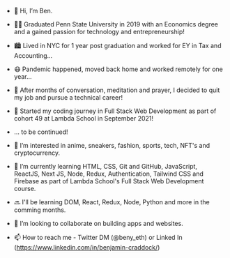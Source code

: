 - 👋 Hi, I’m Ben.
- 🐻‍❄️ Graduated Penn State University in 2019 with an Economics degree and a gained passion for technology and entrepreneurship!
- 🏙 Lived in NYC for 1 year post graduation and worked for EY in Tax and Accounting...
- 😷 Pandemic happened, moved back home and worked remotely for one year...
- 💭 After months of conversation, meditation and prayer, I decided to quit my job and pursue a technical career!
- 🚀 Started my coding journey in Full Stack Web Development as part of cohort 49 at Lambda School in September 2021!
- ... to be continued!

- 👀 I’m interested in anime, sneakers, fashion, sports, tech, NFT's and cryptocurrency.
- 🌱 I’m currently learning HTML, CSS, Git and GitHub, JavaScript, ReactJS, Next JS, Node, Redux, Authentication, Tailwind CSS and Firebase as part of Lambda School's Full Stack Web Development course.
- 🔜 I'll be learning DOM, React, Redux, Node, Python and more in the comming months.
- 💞️ I’m looking to collaborate on building apps and websites.
- 📫 How to reach me - Twitter DM (@beny_eth) or Linked In (https://www.linkedin.com/in/benjamin-craddock/)

<!---
benzcraddock/benzcraddock is a ✨ special ✨ repository because its `README.md` (this file) appears on your GitHub profile.
You can click the Preview link to take a look at your changes.
--->
